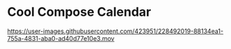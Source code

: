 # Cool Compose Calendar



https://user-images.githubusercontent.com/423951/228492019-88134ea1-755a-4831-aba0-ad40d77e10e3.mov

